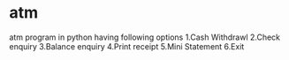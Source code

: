 # atm
atm program in python having following options
1.Cash Withdrawl
2.Check enquiry
3.Balance enquiry
4.Print receipt
5.Mini Statement
6.Exit
